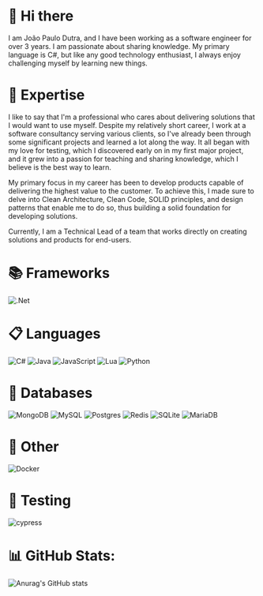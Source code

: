 # 👋 Hi there 
I am João Paulo Dutra, and I have been working as a software engineer for over 3 years. I am passionate about sharing knowledge. My primary language is C#, but like any good technology enthusiast, I always enjoy challenging myself by learning new things.

# 🚀 Expertise
I like to say that I'm a professional who cares about delivering solutions that I would want to use myself. Despite my relatively short career, I work at a software consultancy serving various clients, so I've already been through some significant projects and learned a lot along the way. It all began with my love for testing, which I discovered early on in my first major project, and it grew into a passion for teaching and sharing knowledge, which I believe is the best way to learn.

My primary focus in my career has been to develop products capable of delivering the highest value to the customer. To achieve this, I made sure to delve into Clean Architecture, Clean Code, SOLID principles, and design patterns that enable me to do so, thus building a solid foundation for developing solutions.

Currently, I am a Technical Lead of a team that works directly on creating solutions and products for end-users.

# 📚 Frameworks
![.Net](https://img.shields.io/badge/.NET-5C2D91?style=for-the-badge&logo=.net&logoColor=white)

# 📋 Languages
![C#](https://img.shields.io/badge/c%23-%23239120.svg?style=for-the-badge&logo=c-sharp&logoColor=white)
![Java](https://img.shields.io/badge/java-%23ED8B00.svg?style=for-the-badge&logo=openjdk&logoColor=white)
![JavaScript](https://img.shields.io/badge/javascript-%23323330.svg?style=for-the-badge&logo=javascript&logoColor=%23F7DF1E)
![Lua](https://img.shields.io/badge/lua-%232C2D72.svg?style=for-the-badge&logo=lua&logoColor=white)
![Python](https://img.shields.io/badge/python-3670A0?style=for-the-badge&logo=python&logoColor=ffdd54)

# 💾 Databases
![MongoDB](https://img.shields.io/badge/MongoDB-%234ea94b.svg?style=for-the-badge&logo=mongodb&logoColor=white)
![MySQL](https://img.shields.io/badge/mysql-%2300f.svg?style=for-the-badge&logo=mysql&logoColor=white)
![Postgres](https://img.shields.io/badge/postgres-%23316192.svg?style=for-the-badge&logo=postgresql&logoColor=white)
![Redis](https://img.shields.io/badge/redis-%23DD0031.svg?style=for-the-badge&logo=redis&logoColor=white)
![SQLite](https://img.shields.io/badge/sqlite-%2307405e.svg?style=for-the-badge&logo=sqlite&logoColor=white)
![MariaDB](https://img.shields.io/badge/MariaDB-003545?style=for-the-badge&logo=mariadb&logoColor=white)

# 🥅 Other
![Docker](https://img.shields.io/badge/docker-%230db7ed.svg?style=for-the-badge&logo=docker&logoColor=white)

# 🧪 Testing
![cypress](https://img.shields.io/badge/-cypress-%23E5E5E5?style=for-the-badge&logo=cypress&logoColor=058a5e)

# 📊 GitHub Stats:
![Anurag's GitHub stats](https://github-readme-stats.vercel.app/api?username=OBigJones&show_icons=true&theme=dracula)
